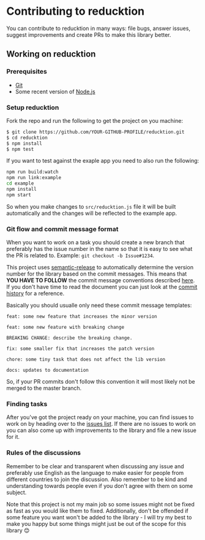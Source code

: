 # Contributing to reducktion

You can contribute to reducktion in many ways: file bugs, answer issues, suggest improvements and create PRs to make this library better.

## Working on reducktion

### Prerequisites

* [Git](https://git-scm.com/)
* Some recent version of [Node.js](https://nodejs.org/en/)

### Setup reducktion

Fork the repo and run the following to get the project on you machine:

```sh
$ git clone https://github.com/YOUR-GITHUB-PROFILE/reducktion.git
$ cd reducktion
$ npm install
$ npm test
```

If you want to test against the exaple app you need to also run the following:

```sh
npm run build:watch
npm run link:example
cd example
npm install
npm start
```

So when you make changes to `src/reducktion.js` file it will be built automatically and the changes will be reflected to the example app.

### Git flow and commit message format

When you want to work on a task you should create a new branch that preferably has the issue number in the name so that it is easy to see what the PR is related to. Example: `git checkout -b Issue#1234`.

This project uses [semantic-release](https://github.com/semantic-release/semantic-release) to automatically determine the version number for the library based on the commit messages. This means that **YOU HAVE TO FOLLOW** the commit message conventions described [here](https://docs.google.com/document/d/1QrDFcIiPjSLDn3EL15IJygNPiHORgU1_OOAqWjiDU5Y/edit). If you don't have time to read the document you can just look at the [commit history](https://github.com/Temzasse/reducktion/commits/master) for a reference.

Basically you should usualle only need these commit message templates:

```
feat: some new feature that increases the minor version
```

```
feat: some new feature with breaking change

BREAKING CHANGE: describe the breaking change.
```

```
fix: some smaller fix that increases the patch version
```

```
chore: some tiny task that does not affect the lib version
```

```
docs: updates to documentation
```

So, if your PR commits don't follow this convention it will most likely not be merged to the master branch.

### Finding tasks

After you've got the project ready on your machine, you can find issues to work on by heading over to the [issues list](https://github.com/Temzasse/reducktion/issues). If there are no issues to work on you can also come up with improvements to the library and file a new issue for it.

### Rules of the discussions

Remember to be clear and transparent when discussing any issue and preferably use English as the language to make easier for people from different countries to join the discussion. Also remember to be kind and understanding towards people even if you don't agree with them on some subject.

Note that this project is not my main job so some issues might not be fixed as fast as you would like them to fixed. Additionally, don't be offended if some feature you want won't be added to the library - I will try my best to make you happy but some things might just be out of the scope for this library 😊